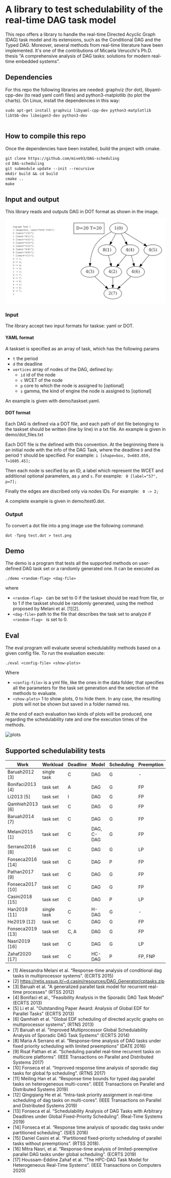 # A library to test schedulability of the real-time DAG task model

This repo offers a library to handle the real-time Directed Acyclic Graph (DAG) task model and its extensions, such as the Conditional DAG and the Typed DAG.
Moreover, several methods from real-time literature have been implemented. 
It's one of the contributions of Micaela Verucchi's Ph.D. thesis "A comprehensive analysis of DAG tasks: solutions for modern real-time embedded systems".

## Dependencies

For this repo the following libraries are needed: graphviz (for dot), libyaml-cpp-dev (to read yaml confi files) and python3-matplotlib (to plot the charts).
On Linux, install the dependencies in this way:

```
sudo apt-get install graphviz libyaml-cpp-dev python3-matplotlib libtbb-dev libeigen3-dev python3-dev


```

## How to compile this repo

Once the dependencies have been installed, build the project with cmake.

```
git clone https://github.com/mive93/DAG-scheduling 
cd DAG-scheduling
git submodule update --init --recursive 
mkdir build && cd build
cmake ..
make 
```

## Input and output

This library reads and outputs DAG in DOT format as shown in the image. 

![dot](img/dot_format.png "DAG with DOT") 

### Input

The library accept two input formats for taskse: yaml or DOT.

#### YAML format

A taskset is specified as an array of task, which has the following params
 * ```t``` the period
 * ```d``` the deadline
 * ```vertices``` array of nodes of the DAG, defined by: 
    * ```id``` id of the node
    * ```c``` WCET of the node
    * ```p``` core to which the node is assigned to [optional]
    * ```s``` gamma, the kind of engine the node is assigned to [optional]

An example is given with demo/taskset.yaml.
#### DOT format

Each DAG is defined via a DOT file, and each path of dot file belonging to the taskset should be written (line by line) in a txt file.
An example is given in demo/dot_files.txt

Each DOT file is the defined with this convention.
At the begninning there is an initial node with the info of the DAG Task, where the deadline ```D``` and the period ```T``` should be specified. For example: 
```i [shape=box, D=603.859, T=1605.45]; ```

Then each node is secified by an ID, a label which represent the WCET and additional optional parameters, as ```p``` and ```s```. For example:
``` 0 [label="57", p=7];```

Finally the edges are discribed only via nodes IDs. For example: 
``` 0 -> 2;```

A complete example is given in demo/test0.dot.

### Output

To convert a dot file into a png image use the following command: 

```
dot -Tpng test.dot > test.png
```

## Demo
The demo is a program that tests all the supported methods on user-defined DAG task set or a randomly generated one.
It can be executed as 

```
./demo <random-flag> <dag-file>
```

where
  * ```<random-flag> ``` can be set to 0 if the taskset should be read from file, or to 1 if the taskset should be randomly generated, using the method proposed by Melani et al. [1][2].
  * ```<dag-file>``` path to the file that describes the task set to analyze if ```<random-flag> ``` is set to 0.

## Eval
The eval program will evaluate several schedulability methods based on a given config file.
To run the evaluation execute:

```
./eval <config-file> <show-plots>
```
Where 
  * ```<config-file>``` is a yml file, like the ones in the data folder, that specifies all the parameters for the task set generation and the selection of the methods to evaluate. 
  * ```<show-plots>``` 1 to show plots, 0 to hide them. In any case, the resulting plots will not be shown but saved in a folder named res.

At the end of each evaluation two kinds of plots will be produced, one regarding the schedulability rate and one the execution times of the methods.

![plots](img/sched_times.png "Resulting plots") 


## Supported schedulability tests

| Work                  | Workload    | Deadline | Model      | Scheduling | Preemption | Algorithm |
| ----------------------| ----------- | -------- | ---------- | ---------- | ---------- | --------- |
| Baruah2012 [3]        | single task | C        | DAG        | G          | -          | EDF       |
| Bonifaci2013 [4]      | task set    | A        | DAG        | G          | FP         | EDF, DM   |
| Li2013 [5]            | task set    | I        | DAG        | G          | FP         | EDF       |
| Qamhieh2013 [6]       | task set    | C        | DAG        | G          | FP         | EDF       |
| Baruah2014 [7]        | task set    | C        | DAG        | G          | FP         | EDF       |
| Melani2015 [1]        | task set    | C        | DAG, C-DAG | G          | FP         | EDF, FTP  |
| Serrano2016 [8]       | task set    | C        | DAG        | G          | LP         | FTP       |
| Fonseca2016 [14]      | task set    | C        | DAG        | P          | FP         | FTP       |
| Pathan2017 [9]        | task set    | C        | DAG        | G          | FP         | DM        |
| Fonseca2017 [10]      | task set    | C        | DAG        | G          | FP         | DM        |
| Casini2018 [15]       | task set    | C        | DAG        | P          | LP         | FTP       |
| Han2019 [11]          | single task | C        | H-DAG      | G          | \-         | \-        |
| He2019 [12]           | task set    | C        | DAG        | G          | FP         | EDF, FTP  |
| Fonseca2019 [13]      | task set    | C, A     | DAG        | G          | FP         | EDF, FTP  |
| Nasri2019 [16]        |task set     | C        | DAG        | G          | LP         | EDF       |
| Zahaf2020 [17]        |task set     | C        | HC-DAG     | P          | FP, FNP    | EDF       |

 * [1] Alessandra Melani et al. “Response-time analysis of conditional dag tasks in multiprocessor systems”. (ECRTS 2015)
 * [2] https://retis.sssup.it/~d.casini/resources/DAG_Generator/cptasks.zip
 * [3] Baruah et al. "A generalized parallel task model for recurrent real-time processes" (RTSS 2012)
 * [4] Bonifaci et al., "Feasibility Analysis in the Sporadic DAG Task Model" (ECRTS 2013)
 * [5] Li et al. "Outstanding Paper Award: Analysis of Global EDF for Parallel Tasks" (ECRTS 2013) 
 * [6] Qamhieh et al. "Global EDF scheduling of directed acyclic graphs on multiprocessor systems", (RTNS 2013)
 * [7] Baruah et al. "Improved Multiprocessor Global Schedulability Analysis of Sporadic DAG Task Systems" (ECRTS 2014)
 * [8] Maria A Serrano et al. “Response-time analysis of DAG tasks under fixed priority scheduling with limited preemptions” (DATE 2016)
 * [9] Risat Pathan et al.  “Scheduling parallel real-time recurrent tasks on multicore platforms”. (IEEE Transactions on Parallel and Distributed Systems 2017)
 * [10] Fonseca et al. “Improved response time analysis of sporadic dag tasks for global fp scheduling”.  (RTNS 2017) 
 * [11] Meiling Han et al. “Response time bounds for typed dag parallel tasks on heterogeneous multi-cores”. (IEEE Transactions on Parallel and Distributed Systems 2019)
 * [12] Qingqiang He et al. “Intra-task priority assignment in real-time scheduling of dag tasks on multi-cores”. (IEEE Transactions on Parallel and Distributed Systems 2019)
 * [13] Fonseca et al. “Schedulability Analysis of DAG Tasks with Arbitrary Deadlines under Global Fixed-Priority Scheduling”.  (Real-Time Systems 2019) 
 * [14] Fonseca et al. “Response time analysis of sporadic dag tasks under partitioned scheduling”. (SIES 2016)
 * [15] Daniel Casini et al. “Partitioned fixed-priority scheduling of parallel tasks without preemptions”. (RTSS 2018).
 * [16] Mitra Nasri, et al. “Response-time analysis of limited-preemptive parallel DAG tasks under global scheduling”. (ECRTS 2019)
 * [17] Houssam-Eddine Zahaf et al. “The HPC-DAG Task Model for Heterogeneous Real-Time Systems”. (IEEE Transactions on Computers 2020)

